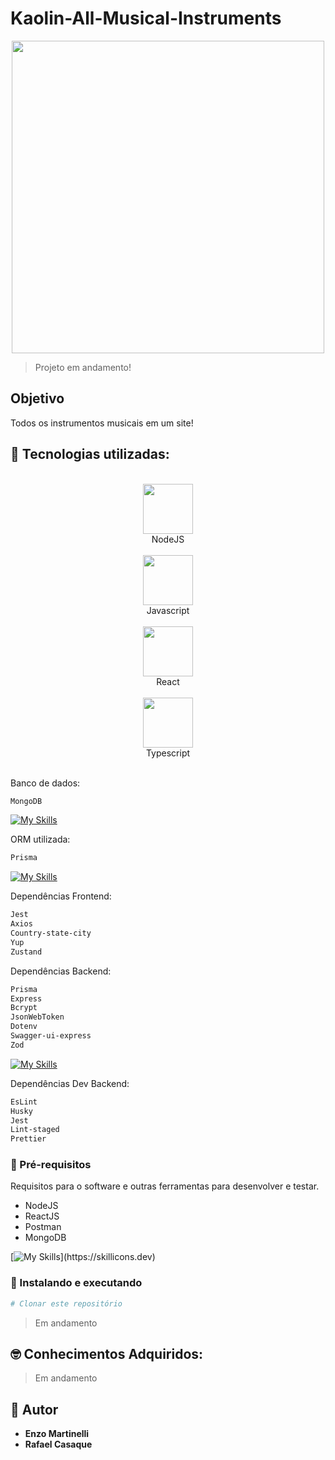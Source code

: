 # Kaolin-All-Musical-Instruments

<div align="center">
<img class="logo" src="https://github.com/EnzowMb/Kaolin-All-Musical-Instruments/assets/89809584/f3460850-decc-4292-a0e8-1c717c0889c7" width="500px">
</div>

> Projeto em andamento!

## Objetivo

Todos os instrumentos musicais em um site!

## 🔨 Tecnologias utilizadas:

<br>
<div align="center">
  <img src="https://media0.giphy.com/media/kdFc8fubgS31b8DsVu/giphy.gif?cid=6c09b952dhwk9bqgz0bqz22reneg02ieh74gta1xqkvera4t&ep=v1_stickers_related&rid=giphy.gif&ct=s" width="80px"><br>NodeJS<br><br>
  <img src="https://media.giphy.com/media/ln7z2eWriiQAllfVcn/giphy.gif" width="80px"><br>Javascript<br><br>
  <img src="https://media.giphy.com/media/eNAsjO55tPbgaor7ma/giphy.gif" width="80px"><br>React<br><br>
  <img src="https://github.com/EnzowMb/Kaolin-All-Musical-Instruments/assets/89809584/7f2777b4-d124-49bc-8e82-9171ae02076d" width="80px"><br>Typescript<br><br>
</div>

Banco de dados:

```bash
MongoDB
```

[![My Skills](https://skillicons.dev/icons?i=mongo)](https://skillicons.dev)

ORM utilizada:
```bash
Prisma
```

[![My Skills](https://skillicons.dev/icons?i=prisma)](https://skillicons.dev)

Dependências Frontend:

```bash
Jest
Axios
Country-state-city
Yup
Zustand
```

Dependências Backend:

```bash
Prisma
Express
Bcrypt
JsonWebToken
Dotenv
Swagger-ui-express
Zod
```

[![My Skills](https://skillicons.dev/icons?i=express)](https://skillicons.dev)

Dependências Dev Backend:

```bash
EsLint
Husky
Jest
Lint-staged
Prettier
```

### 🤖 Pré-requisitos

Requisitos para o software e outras ferramentas para desenvolver e testar.

- NodeJS
- ReactJS
- Postman
- MongoDB

[![My Skills](https://skillicons.dev/icons?i=postman,mongodb,react,)](https://skillicons.dev)

### 🎲 Instalando e executando

```bash
# Clonar este repositório

```

> Em andamento

## 🤓 Conhecimentos Adquiridos:

> Em andamento

## 👥 Autor

- **Enzo Martinelli**
- **Rafael Casaque**
